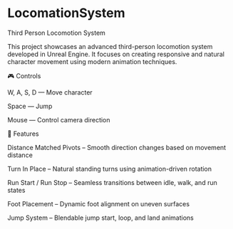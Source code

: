 # LocomationSystem

Third Person Locomotion System

This project showcases an advanced third-person locomotion system developed in Unreal Engine.
It focuses on creating responsive and natural character movement using modern animation techniques.

🎮 Controls

W, A, S, D — Move character

Space — Jump

Mouse — Control camera direction

🧩 Features

Distance Matched Pivots – Smooth direction changes based on movement distance

Turn In Place – Natural standing turns using animation-driven rotation

Run Start / Run Stop – Seamless transitions between idle, walk, and run states

Foot Placement – Dynamic foot alignment on uneven surfaces

Jump System – Blendable jump start, loop, and land animations
